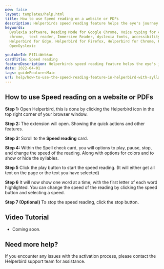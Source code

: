 ```yaml
---
new: false
layout: templates/help.html
title: How to use Speed reading on a website or PDFs
description: Helperbirds speed reading feature helps the eye's journey through text by guiding it with  fixation points that focus only on initial letters. This removes eye relocation.
keywords:
  Dyslexia software, Reading Mode for Google Chrome, Voice typing for chrome, Text to speech for
  chrome,  text reader, Immersive Reader, dyslexia fonts, accessibility software, dyslexia software,
  Helperbird for Edge, Helperbird for Firefox, Helperbird for Chrome, Opendyslexic for Chrome,
  OpenDyslexic

youtubeId: PfILiWebkuc
cardTitle: Speed reading
featureDescription: Helperbirds speed reading feature helps the eye's journey through text by guiding it with  fixation points that focus only on initial letters. This removes eye relocation.
date: 2022-04-01
tags: guideFeaturesMain
url: help/how-to-use-the-speed-reading-feature-in-helperbird-with-syllables/
---
```



## How to use Speed reading on a website or PDFs

**Step 1:** Open Helperbird, this is done by clicking the Helperbird icon in the top right corner of your browser window.

**Step 2:** The extension will open. Showing the quick actions and other features.

**Step 3:** Scroll to the **Speed reading** card.

**Step 4:** Within the Spell check card, you will options to play, pause, stop, and change the speed of the reading. Along with options for colors and to show or hide the syllables.

**Step 5** Click the play button to start the speed reading. (It will either get all text on the page or the text you have selected)

**Step 6** It will now show one word at a time, with the first letter of each word highlighted. You can change the speed of the reading by clicking the speed button and selecting a speed.

**Step 7 (Optional)** To stop the speed reading, click the stop button.


## Video Tutorial

- Coming soon.

## Need more help?

If you encounter any issues with the activation process, please contact the Helperbird support team for assistance.
